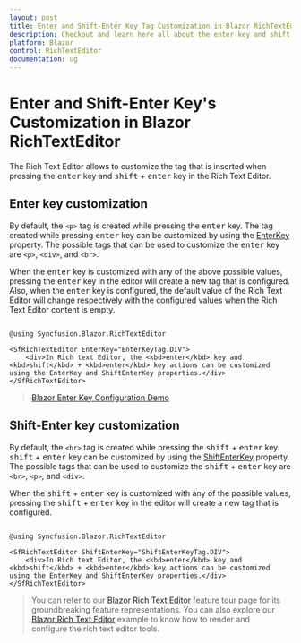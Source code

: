 ```yaml
---
layout: post
title: Enter and Shift-Enter Key Tag Customization in Blazor RichTextEditor | Syncfusion
description: Checkout and learn here all about the enter key and shift + enter key customization feature in Syncfusion Blazor RichTextEditor component and more.
platform: Blazor
control: RichTextEditor
documentation: ug
---
```


# Enter and Shift-Enter Key's Customization in Blazor RichTextEditor

The Rich Text Editor allows to customize the tag that is inserted when pressing the <kbd>enter</kbd> key and <kbd>shift</kbd> + <kbd>enter</kbd> key in the Rich Text Editor.

## Enter key customization

By default, the `<p>` tag is created while pressing the <kbd>enter</kbd> key. The tag created while pressing <kbd>enter</kbd> key can be customized by using the [EnterKey](https://help.syncfusion.com/cr/blazor/Syncfusion.Blazor.RichTextEditor.SfRichTextEditor.html#Syncfusion_Blazor_RichTextEditor_SfRichTextEditor_EnterKey) property. The possible tags that can be used to customize the <kbd>enter</kbd> key are `<p>`, `<div>`, and `<br>`.

When the <kbd>enter</kbd> key is customized with any of the above possible values, pressing the <kbd>enter</kbd> key in the editor will create a new tag that is configured. Also, when the <kbd>enter</kbd> key is configured, the default value of the Rich Text Editor will change respectively with the configured values when the Rich Text Editor content is empty.

```cshtml

@using Syncfusion.Blazor.RichTextEditor

<SfRichTextEditor EnterKey="EnterKeyTag.DIV">
    <div>In Rich text Editor, the <kbd>enter</kbd> key and <kbd>shift</kbd> + <kbd>enter</kbd> key actions can be customized using the EnterKey and ShiftEnterKey properties.</div>
</SfRichTextEditor>

```

> [Blazor Enter Key Configuration Demo](https://blazor.syncfusion.com/demos/rich-text-editor/enterkeyconfiguration)

## Shift-Enter key customization

By default, the `<br>` tag is created while pressing the <kbd>shift</kbd> + <kbd>enter</kbd> key. <kbd>shift</kbd> + <kbd>enter</kbd> key can be customized by using the [ShiftEnterKey](https://help.syncfusion.com/cr/blazor/Syncfusion.Blazor.RichTextEditor.SfRichTextEditor.html#Syncfusion_Blazor_RichTextEditor_SfRichTextEditor_ShiftEnterKey) property. The possible tags that can be used to customize the <kbd>shift</kbd> + <kbd>enter</kbd> key are `<br>`, `<p>`, and `<div>`.

When the <kbd>shift</kbd> + <kbd>enter</kbd> key is customized with any of the possible values, pressing the <kbd>shift</kbd> + <kbd>enter</kbd> key in the editor will create a new tag that is configured.

```cshtml

@using Syncfusion.Blazor.RichTextEditor

<SfRichTextEditor ShiftEnterKey="ShiftEnterKeyTag.DIV">
    <div>In Rich text Editor, the <kbd>enter</kbd> key and <kbd>shift</kbd> + <kbd>enter</kbd> key actions can be customized using the EnterKey and ShiftEnterKey properties.</div>
</SfRichTextEditor>

```

> You can refer to our [Blazor Rich Text Editor](https://www.syncfusion.com/blazor-components/blazor-wysiwyg-rich-text-editor) feature tour page for its groundbreaking feature representations. You can also explore our [Blazor Rich Text Editor](https://blazor.syncfusion.com/demos/rich-text-editor/overview?theme=bootstrap4) example to know how to render and configure the rich text editor tools.